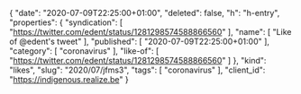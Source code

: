 {
  "date": "2020-07-09T22:25:00+01:00",
  "deleted": false,
  "h": "h-entry",
  "properties": {
    "syndication": [
      "https://twitter.com/edent/status/1281298574588866560"
    ],
    "name": [
      "Like of @edent's tweet"
    ],
    "published": [
      "2020-07-09T22:25:00+01:00"
    ],
    "category": [
      "coronavirus"
    ],
    "like-of": [
      "https://twitter.com/edent/status/1281298574588866560"
    ]
  },
  "kind": "likes",
  "slug": "2020/07/jfms3",
  "tags": [
    "coronavirus"
  ],
  "client_id": "https://indigenous.realize.be"
}
